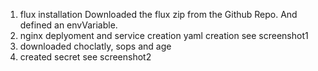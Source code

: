 1. flux installation
   Downloaded the flux zip from the Github Repo. And defined an envVariable.
2. nginx deplyoment and service creation yaml creation
   see screenshot1
3. downloaded choclatly, sops and  age
4. created secret 
   see screenshot2
